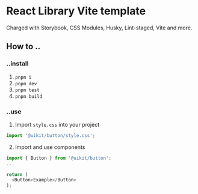 # React Library Vite template

Charged with Storybook, CSS Modules, Husky, Lint-staged, Vite and more.

## How to ..

### ..install

1. `pnpm i`
2. `pnpm dev`
3. `pnpm test`
4. `pnpm build`

### ..use

1. Import `style.css` into your project

```js
import '@uikit/button/style.css';
```

2. Import and use components

```js
import { Button } from '@uikit/button';
...

return (
  <Button>Example</Button>
);
```
